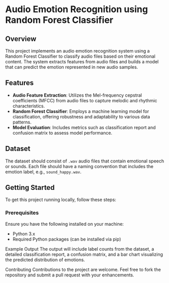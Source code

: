 # Audio Emotion Recognition using Random Forest Classifier

## Overview
This project implements an audio emotion recognition system using a Random Forest Classifier to classify audio files based on their emotional content. The system extracts features from audio files and builds a model that can predict the emotion represented in new audio samples.

## Features
- **Audio Feature Extraction**: Utilizes the Mel-frequency cepstral coefficients (MFCC) from audio files to capture melodic and rhythmic characteristics.
- **Random Forest Classifier**: Employs a machine learning model for classification, offering robustness and adaptability to various data patterns.
- **Model Evaluation**: Includes metrics such as classification report and confusion matrix to assess model performance.

## Dataset
The dataset should consist of `.wav` audio files that contain emotional speech or sounds. Each file should have a naming convention that includes the emotion label, e.g., `sound_happy.wav`.

## Getting Started
To get this project running locally, follow these steps:

### Prerequisites
Ensure you have the following installed on your machine:
- Python 3.x
- Required Python packages (can be installed via pip)

Example Output
The output will include label counts from the dataset, a detailed classification report, a confusion matrix, and a bar chart visualizing the predicted distribution of emotions.

Contributing
Contributions to the project are welcome. Feel free to fork the repository and submit a pull request with your enhancements.

